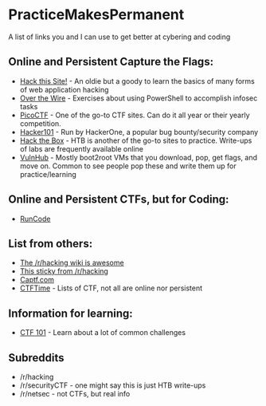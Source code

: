 # PracticeMakesPermanent
A list of links you and I can use to get better at cybering and coding

## Online and Persistent Capture the Flags:
- [Hack this Site!](https://www.hackthissite.org/) - An oldie but a goody to learn the basics of many forms of web application hacking
- [Over the Wire](https://overthewire.org/wargames/) - Exercises about using PowerShell to accomplish infosec tasks
- [PicoCTF](https://picoctf.com/) - One of the go-to CTF sites. Can do it all year or their yearly competition. 
- [Hacker101](https://ctf.hacker101.com/) - Run by HackerOne, a popular bug bounty/security company
- [Hack the Box](https://www.hackthebox.eu/) - HTB is another of the go-to sites to practice. Write-ups of labs are frequently available online
- [VulnHub](https://www.vulnhub.com/) - Mostly boot2root VMs that you download, pop, get flags, and move on. Common to see people pop these and write them up for practice/learning

## Online and Persistent CTFs, but for Coding:
- [RunCode](https://www.runcode.ninja/)

## List from others:
- [The /r/hacking wiki is awesome](https://new.reddit.com/r/hacking/wiki/index#wiki_ctfs)
- [This sticky from /r/hacking](https://www.reddit.com/r/hacking/comments/a3oicn/how_to_start_hacking_the_ultimate_two_path_guide/)
- [Captf.com](https://captf.com/practice-ctf/)
- [CTFTime](https://ctftime.org/) - Lists of CTF, not all are online nor persistent

## Information for learning:
- [CTF 101](https://ctf101.org/) - Learn about a lot of common challenges

## Subreddits
- /r/hacking
- /r/securityCTF - one might say this is just HTB write-ups
- /r/netsec - not CTFs, but real info
